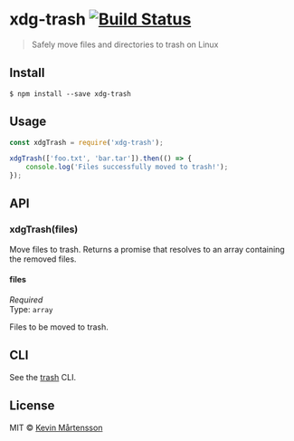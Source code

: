 # xdg-trash [![Build Status](http://img.shields.io/travis/kevva/xdg-trash.svg?style=flat)](https://travis-ci.org/kevva/xdg-trash)

> Safely move files and directories to trash on Linux


## Install

```
$ npm install --save xdg-trash
```


## Usage

```js
const xdgTrash = require('xdg-trash');

xdgTrash(['foo.txt', 'bar.tar']).then(() => {
	console.log('Files successfully moved to trash!');
});
```


## API

### xdgTrash(files)

Move files to trash. Returns a promise that resolves to an array containing the removed files.

#### files

*Required*  
Type: `array`

Files to be moved to trash.


## CLI

See the [trash](https://github.com/sindresorhus/trash#cli) CLI.


## License

MIT © [Kevin Mårtensson](https://github.com/kevva)
